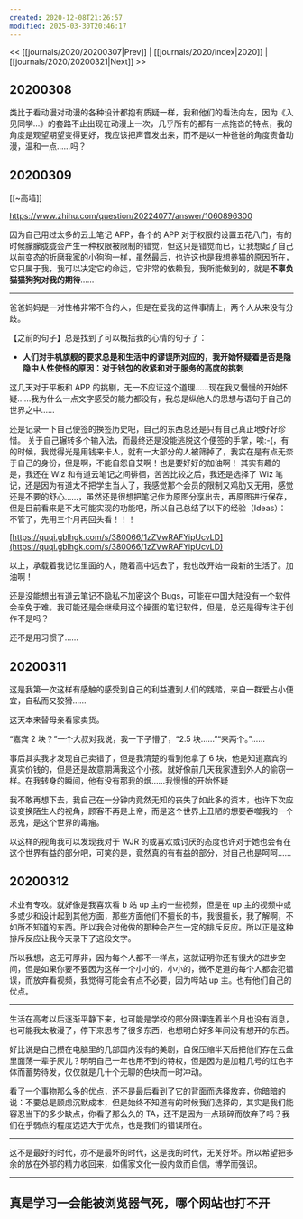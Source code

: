 ```yaml
---
created: 2020-12-08T21:26:57
modified: 2025-03-30T20:46:17
---
```


<< [[journals/2020/20200307|Prev]] | [[journals/2020/index|2020]] | [[journals/2020/20200321|Next]] >>

## 20200308

类比于看动漫对动漫的各种设计都抱有质疑一样，我和他们的看法向左，因为《入见同学...》的套路不止出现在动漫上一次，几乎所有的都有一点拖沓的特点，我的角度是观望期望变得更好，我应该把声音发出来，而不是以一种爸爸的角度责备动漫，温和一点……吗？

## 20200309

[[~高墙]]

https://www.zhihu.com/question/20224077/answer/1060896300

因为自己用过太多的云上笔记 APP，各个的 APP 对于权限的设置五花八门，有的时候朦朦胧胧会产生一种权限被限制的错觉，但这只是错觉而已，让我想起了自己以前变态的折磨我家的小狗狗一样，虽然最后，也许这也是我想养猫的原因所在，它只属于我，我可以决定它的命运，它非常的依赖我，我所能做到的，就是**不辜负猫猫狗狗对我的期待**……

---

爸爸妈妈是一对性格非常不合的人，但是在爱我的这件事情上，两个人从来没有分歧。

【之前的句子】总是找到了可以概括我的心情的句子了：

- **人们对手机旗舰的要求总是和生活中的谬误所对应的，我开始怀疑着是否是隐隐中人性使怪的原因：对于钱包的收紧和对于服务的高度的挑刺**

这几天对于平板和 APP 的挑剔，无一不应证这个道理……现在我又慢慢的开始怀疑……我为什么一点文字感受的能力都没有，我总是纵他人的思想与语句于自己的世界之中……

还是记录一下自己便签的换签历史吧，自己的东西总还是只有自己真正地好好珍惜。 关于自己辗转多个输入法，而最终还是没能逃脱这个便签的手掌，唉:-(，有的时候，我觉得光是用钱来卡人，就有一大部分的人被筛掉了，我实在是有点无奈于自己的身份，但是啊，不能自怨自艾啊！也是要好好的加油啊！ 其实有趣的是，我还在 Wiz 和有道云笔记之间徘徊，苦苦比较之后，我还是选择了 Wiz 笔记，还是因为有道太不把学生当人了，我感觉那个会员的限制又鸡肋又无用，感觉还是不要的舒心……，虽然还是很想把笔记作为原图分享出去，再原图进行保存，但是目前看来是不太可能实现的功能吧，所以自己总结了以下的经验（Ideas）： 不管了，先用三个月再回头看！！！

[https://quqi.gblhgk.com/s/380066/1zZVwRAFYipUcvLD](https://quqi.gblhgk.com/s/380066/1zZVwRAFYipUcvLD)

以上，承载着我记忆里面的人，随着高中远去了，我也改开始一段新的生活了。加油啊！

还是没能想出有道云笔记不隐私不加密这个 Bugs，可能在中国大陆没有一个软件会辛免于难。我可能还是会继续用这个操蛋的笔记软件，但是，总还是得专注于创作不是吗？

还不是用习惯了……

## 20200311

这是我第一次这样有感触的感受到自己的利益遭到人们的践踏，来自一群爱占小便宜，自私而又狡猾……

这天本来替母亲看家卖货。

“嘉宾 2 块？”一个大叔对我说，我一下子懵了，“2.5 块……”“来两个。”……

事后其实我才发现自己卖错了，但是我清楚的看到他拿了 6 块，他是知道嘉宾的真实价钱的，但是还是故意期满我这个小孩。就好像前几天我家遭到外人的偷窃一样。在我转身的瞬间，他有没有那我的烟……我慢慢的开始怀疑

我不敢再想下去，我自己在一分钟内竟然无知的丧失了如此多的资本，也许下次应该变换陌生人的视角，顾客不再是上帝，而是这个世界上丑陋的想要吞噬我的一个恶鬼，是这个世界的毒瘤。

以这样的视角我可以发现我对于 WJR 的或喜欢或讨厌的态度也许对于她也会有在这个世界有益的部分吧，可笑的是，竟然真的有有益的部分，对自己也是呵呵……

## 20200312

术业有专攻。就好像是我喜欢看 b 站 up 主的一些视频，但是在 up 主的视频中或多或少和设计起到其他方面，那些方面他们不擅长的书，我很擅长，我了解啊，不如所不知道的东西。所以我会对他做的那种会产生一定的排斥反应。所以正是这种排斥反应让我今天录下了这段文字。

所以我想，这无可厚非，因为每个人都不一样点，这就证明你还有很大的进步空间，但是如果你要不要因为这样一个小小的，小小的，微不足道的每个人都会犯错误，而放弃看视频，我觉得可能会有点不必要，因为哔站 up 主。也有他们自己的优点。

---

生活在高考以后逐渐平静下来，也可能是学校的部分网课连着半个月也没有消息，也可能我太散漫了，停下来思考了很多东西，也想明白好多年间没有想开的东西。

好比说是自己攒在电脑里的几部国内没有的美剧，自保压缩半天后把他们存在云盘里面荡一辈子灰儿？明明自己一年也用不到的特权，但是因为是加粗几号的红色字体而蓄势待发，仅仅就是几十个无聊的色块而一时冲动。

看了一个事物那么多的优点，还不是最后看到了它的背面而选择放弃，你暗暗的说：不要总是顾虑沉默成本，但是始终不知道有的时候我们选择的，其实是我们能容忍当下的多少缺点，你看了那么久的 TA，还不是因为一点琐碎而放弃了吗？我们在乎弱点的程度远远大于优点，也是我们的错误所在。

---

这不是最好的时代，亦不是最坏的时代，这是我的时代，无关好坏。所以希望把多余的放在外部的精力收回来，如儒家文化一般内敛而自信，博学而强识。

---

真是学习一会能被浏览器气死，哪个网站也打不开
-
